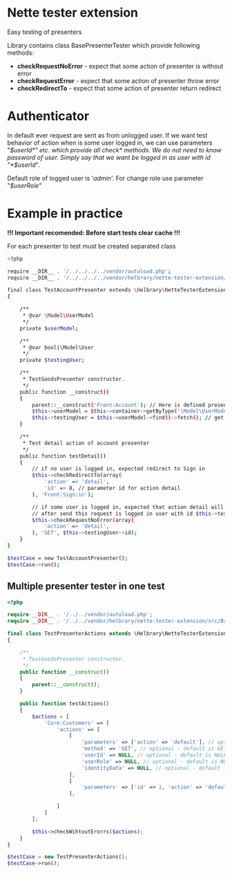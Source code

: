 # Nette tester extension

Easy testing of presenters

Library contains class BasePresenterTester which provide following methods:

- **checkRequestNoError** - expect that some action of presenter is without error
- **checkRequestError** - expect that some action of presenter throw error
- **checkRedirectTo** - expect that some action of presenter return redirect

# Authenticator

In default ever request are sent as from unlogged user. If we want test behavior of action when is some user logged in, we can use parameters "*$userId*" etc. which provide all check* methods. We do not need to know password of user. Simply say that we want be logged in as user with id "*$userId*".

Default role of logged user is '*admin*'. For change role use parameter "*$userRole*"

# Example in practice

**!!! Important recomended: Before start tests clear cache !!!**

For each presenter to test must be created separated class

```sh
<?php

require __DIR__ . '/../../../../vendor/autoload.php';
require __DIR__ . '/../../../../vendor/helbrary/nette-tester-extension/src/BasePresenterTester.php';

final class TestAccountPresenter extends \Helbrary\NetteTesterExtension\BasePresenterTester
{

	/**
	 * @var \Model\UserModel
	 */
	private $userModel;

	/**
	 * @var bool|\Model\User
	 */
	private $testingUser;

	/**
	 * TestGoodsPresenter constructor.
	 */
	public function __construct()
	{
		parent::__construct('Front:Account'); // Here is defined presenter which we want test
		$this->userModel = $this->container->getByType('\Model\UserModel');
		$this->testingUser = $this->userModel->find()->fetch(); // get some user from db
	}

	/**
	 * Test detail action of account presenter
	 */
	public function testDetail()
	{
		// if no user is logged in, expected redirect to Sign in
		$this->checkRedirectTo(array(
			'action' => 'detail',
			'id' => 8, // parameter id for action detail
		), 'Front:Sign:in');

		// if some user is logged in, expected that action detail will be render without error
		// after send this request is logged in user with id $this->testingUser->id
		$this->checkRequestNoError(array(
			'action' => 'detail',
		), 'GET', $this->testingUser->id);
	}
}

$testCase = new TestAccountPresenter();
$testCase->run();
```

## Multiple presenter tester in one test

```php
<?php

require __DIR__ . '/../../vendor/autoload.php';
require __DIR__ . '/../../vendor/helbrary/nette-tester-extension/src/BasePresenterTester.php';

final class TestPresenterActions extends \Helbrary\NetteTesterExtension\BaseMultiPresenterTester
{

    /**
     * TestGoodsPresenter constructor.
     */
    public function __construct()
    {
        parent::__construct();
    }

    public function testActions()
    {
        $actions = [
            'Core:Customers' => [
                'actions' => [
                    [
                        'parameters' => ['action' => 'default'], // optional - default is empty array
                        'method' => 'GET', // optional - default is GET
                        'userId' => NULL, // optional - default is NULL
                        'userRole' => NULL, // optional - default is NULL
                        'identityData' => NULL, // optional - default is NULL
                    ],
                    [
                        'parameters' => ['id' => 1, 'action' => 'default'],
                    ],

                ]
            ]
        ];

        $this->checkWihtoutErorrs($actions);
    }
}

$testCase = new TestPresenterActions();
$testCase->run();
```

